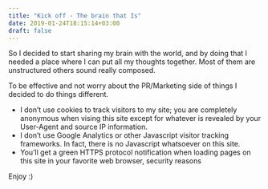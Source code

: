 ```yaml
---
title: "Kick off - The brain that Is"
date: 2019-01-24T18:15:14+03:00
draft: false
---
```

So I decided to start sharing my brain with the world, and by doing that I needed a place where I can put all my thoughts together. Most of them are unstructured others sound really composed.

To be effective and not worry about the PR/Marketing side of things I decided to do things different.

- I don’t use cookies to track visitors to my site; you are completely anonymous when vising this site except for whatever is revealed by your User-Agent and source IP information.
- I don’t use Google Analytics or other Javascript visitor tracking frameworks. In fact, there is no Javascript whatsoever on this site.
- You’ll get a green HTTPS protocol notification when loading pages on this site in your favorite web browser, security reasons

Enjoy :)